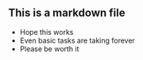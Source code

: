 ## This is a markdown file

* Hope this works
* Even basic tasks are taking forever
* Please be worth it